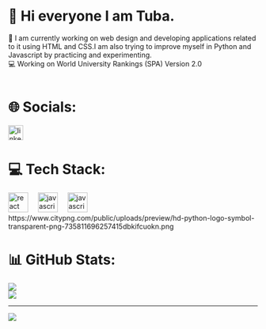 # 💫 Hi everyone I am Tuba. 
🔭 I am currently working on web design and developing applications related to it using HTML and CSS.I am also trying to improve myself in Python and  Javascript by practicing and experimenting. <br>💻 Working on World University Rankings (SPA) Version 2.0 <br>
<br>

# 🌐 Socials:
<div align="start">
  <a href="https://www.linkedin.com/in/hatice-tuba-t%C3%BCrker-739a412b8/" target="_blank">
    <img src="https://img.shields.io/static/v1?message=LinkedIn&logo=linkedin&label=&color=0077B5&logoColor=white&labelColor=&style=flat" height="30" alt="linkedin logo"  />
  </a>
  
</div>


  <a href="https://sevro49.github.io/My-Portfolio/public/index.html" target="_blank">
  </a>

# 💻 Tech Stack:
<div align="start">
  <img src="https://cdn.simpleicons.org/react/61DAFB" height="40" alt="react logo"  />
  <img width="12" />
  <img src="https://cdn.jsdelivr.net/gh/devicons/devicon/icons/javascript/javascript-original.svg" height="40" alt="javascript logo"  />
  <img width="12" />
  <img src="https://www.citypng.com/public/uploads/preview/hd-python-logo-symbol-transparent-png-735811696257415dbkifcuokn.png" height="40" alt="javascript logo"  />
  <img width="12" />
 https://www.citypng.com/public/uploads/preview/hd-python-logo-symbol-transparent-png-735811696257415dbkifcuokn.png

  
  
</div>

# 📊 GitHub Stats:
![](https://github-readme-stats.vercel.app/api?username=thrturker1&theme=monokai&hide_border=false&include_all_commits=false&count_private=false)<br/>
![](https://github-readme-streak-stats.herokuapp.com/?user=thrturker1&theme=monokai&hide_border=false)<br/>


---
[![](https://visitcount.itsvg.in/api?id=thrturker1&icon=0&color=2)](https://visitcount.itsvg.in)

<!-- Proudly created with GPRM ( https://gprm.itsvg.in ) -->
